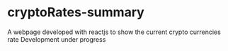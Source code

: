 # cryptoRates-summary
A webpage developed with reactjs to show the current crypto currencies rate 
Development under progress
